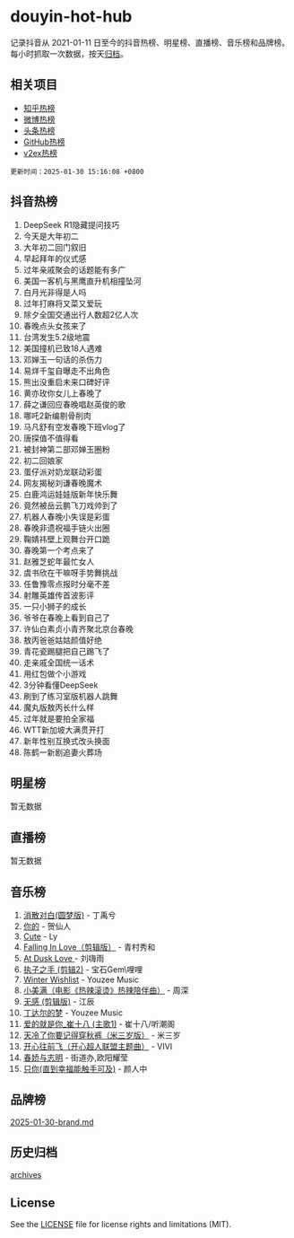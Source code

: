 # douyin-hot-hub

记录抖音从 2021-01-11 日至今的抖音热榜、明星榜、直播榜、音乐榜和品牌榜。每小时抓取一次数据，按天[归档](archives)。

## 相关项目

- [知乎热榜](https://github.com/lonnyzhang423/zhihu-hot-hub)
- [微博热榜](https://github.com/lonnyzhang423/weibo-hot-hub)
- [头条热榜](https://github.com/lonnyzhang423/toutiao-hot-hub)
- [GitHub热榜](https://github.com/lonnyzhang423/github-hot-hub)
- [v2ex热榜](https://github.com/lonnyzhang423/v2ex-hot-hub)


`更新时间：2025-01-30 15:16:08 +0800`

## 抖音热榜

1. DeepSeek R1隐藏提问技巧
1. 今天是大年初二
1. 大年初二回门叙旧
1. 早起拜年的仪式感
1. 过年亲戚聚会的话题能有多广
1. 美国一客机与黑鹰直升机相撞坠河
1. 白月光非得是人吗
1. 过年打麻将又菜又爱玩
1. 除夕全国交通出行人数超2亿人次
1. 春晚点头女孩来了
1. 台湾发生5.2级地震
1. 美国撞机已致18人遇难
1. 邓婵玉一句话的杀伤力
1. 易烊千玺自曝走不出角色
1. 熊出没重启未来口碑好评
1. 黄亦玫你女儿上春晚了
1. 薛之谦回应春晚唱赵英俊的歌
1. 哪吒2新编剔骨削肉
1. 马凡舒有空发春晚下班vlog了
1. 唐探值不值得看
1. 被封神第二部邓婵玉圈粉
1. 初二回娘家
1. 蛋仔派对奶龙联动彩蛋
1. 网友揭秘刘谦春晚魔术
1. 白鹿鸿运娃娃版新年快乐舞
1. 竟然被岳云鹏飞刀戏帅到了
1. 机器人春晚小失误是彩蛋
1. 春晚非遗祝福手链火出圈
1. 鞠婧祎壁上观舞台开口跪
1. 春晚第一个考点来了
1. 赵雅芝蛇年最忙女人
1. 虞书欣在干嘛呀手势舞挑战
1. 任鲁豫零点报时分毫不差
1. 射雕英雄传首波影评
1. 一只小狮子的成长
1. 爷爷在春晚上看到自己了
1. 许仙白素贞小青齐聚北京台春晚
1. 敖丙爸爸姑姑颜值好绝
1. 青花瓷踢腿把自己踢飞了
1. 走亲戚全国统一话术
1. 用红包做个小游戏
1. 3分钟看懂DeepSeek
1. 刷到了练习室版机器人跳舞
1. 魔丸版敖丙长什么样
1. 过年就是要拍全家福
1. WTT新加坡大满贯开打
1. 新年性别互换式改头换面
1. 陈鹤一新剧追妻火葬场

## 明星榜

暂无数据

## 直播榜

暂无数据

## 音乐榜

1. [消散对白(圆梦版)](https://sf6-cdn-tos.douyinstatic.com/obj/tos-cn-ve-2774/og4jB5I5IizzoZVAAAzWgBMAsMDWoArfwBOiFs) - 丁禹兮
1. [你的](https://sf5-hl-cdn-tos.douyinstatic.com/obj/tos-cn-ve-2774/oYuIeKf42jB7sEV6B2upMdpYAgfrQWj0FeRegh) - 贺仙人
1. [Cute](https://sf5-hl-cdn-tos.douyinstatic.com/obj/tos-cn-ve-2774/o4IbIzHWKAAB4wsS5qMBRiiAlEBGTpQRNfFvuo) - Ly
1. [Falling In Love（剪辑版）](https://sf5-hl-cdn-tos.douyinstatic.com/obj/tos-cn-ve-2774/o8ajpA8zzgBPahbBIO8AcKGBLJezFCRd1wfP9f) - 青村秀和
1. [ At Dusk  Love ](https://sf5-hl-cdn-tos.douyinstatic.com/obj/tos-cn-ve-2774/o8CrpCf5CaYgI4ZrtQgMQAFEfuGqNnRSDQAPBc) - 刘嗨雨
1. [执子之手 (剪辑2)](https://sf5-hl-cdn-tos.douyinstatic.com/obj/tos-cn-ve-2774/oUoZLQjCc31XzqsBnBQUNgeKtYPBcgbFDwtfcu) - 宝石Gem\哩哩
1. [Winter Wishlist](https://sf5-hl-cdn-tos.douyinstatic.com/obj/tos-cn-ve-2774/oIIgUOeamCFCVAzxN6MFRLIBlLGpUqQxeeHrLE) - Youzee Music
1. [小美满（电影《热辣滚烫》热辣陪伴曲）](https://sf5-hl-cdn-tos.douyinstatic.com/obj/tos-cn-ve-2774/o0GAn2lSgfZIDUgtevCGDQYnFg4CwnrBaxbTZL) - 周深
1. [无感 (剪辑版)](https://sf5-hl-cdn-tos.douyinstatic.com/obj/tos-cn-ve-2774/o0eIsUzJBDlQaQFC5OFlgbMEZC1TFYBftOBn6p) - 江辰
1. [丁达尔的梦](https://sf5-hl-cdn-tos.douyinstatic.com/obj/tos-cn-ve-2774/oMU3WirUZBVQkAC9ccG5P2IQirziZM2RTInUY) - Youzee Music
1. [爱的就是你_崔十八 (主歌1)](https://sf5-hl-cdn-tos.douyinstatic.com/obj/tos-cn-ve-2774/oI5BO5DhFZ6UTcNCnZaOCBLtZ7WIMQGfgnXf5E) - 崔十八/听潮阁
1. [天冷了你要记得穿秋裤（米三岁版）](https://sf5-hl-cdn-tos.douyinstatic.com/obj/tos-cn-ve-2774/oQlIwVIDWiZ6BQilAorS7MA0AgCkQDvcZAdm1) - 米三岁
1. [开心往前飞（开心超人联盟主题曲）](https://sf5-hl-cdn-tos.douyinstatic.com/obj/tos-cn-ve-2774/9d8fb7c82cf1421fb93a9fe925275e0a) - VIVI
1. [春娇与志明](https://sf5-hl-cdn-tos.douyinstatic.com/obj/tos-cn-ve-2774/e530d8fceb7044b39707d7f9ff54add1) - 街道办,欧阳耀莹
1. [只你(直到幸福能触手可及)](https://sf5-hl-cdn-tos.douyinstatic.com/obj/tos-cn-ve-2774/o0lBkRDzFTeaVSUz3ZZSCBVtZ5DIMQGfgmEAuE) - 颜人中

## 品牌榜

[2025-01-30-brand.md](archives/2025-01-30-brand.md)

## 历史归档

[archives](archives)

## License

See the [LICENSE](LICENSE) file for license rights and limitations (MIT).
